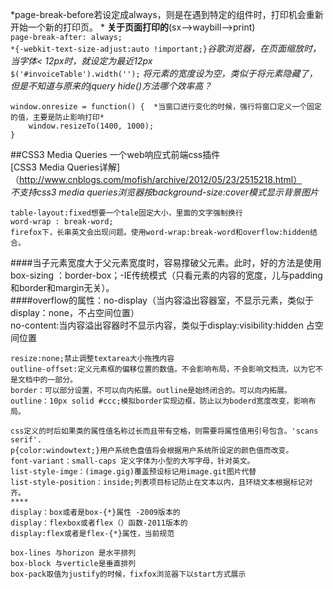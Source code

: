 *page-break-before若设定成always，则是在遇到特定的组件时，打印机会重新开始一个新的打印页。 * **关于页面打印的**(sx-->waybill-->print)  
    `page-break-after: always;`  
    `*{-webkit-text-size-adjust:auto !important;}`*谷歌浏览器，在页面缩放时，当字体< 12px时，就设定为最近12px*  
	`$('#invoiceTable').width('');` *将元素的宽度设为空，类似于将元素隐藏了，但是不知道与原来的jquery hide()方法哪个效率高？*  
	
	window.onresize = function() {  *当窗口进行变化的时候，强行将窗口定义一个固定的值，主要是防止影响打印*
		window.resizeTo(1400, 1000);
	}

##CSS3 Media Queries 一个web响应式前端css插件    
[CSS3 Media Queries详解]（http://www.cnblogs.com/mofish/archive/2012/05/23/2515218.html）  
*不支持css3 media queries浏览器按background-size:cover模式显示背景图片*

	table-layout:fixed想要一个tale固定大小，里面的文字强制换行 
	word-wrap : break-word;
	firefox下，长串英文会出现问题。使用word-wrap:break-word和overflow:hidden结合。

####当子元素宽度大于父元素宽度时，容易撑破父元素。此时，好的方法是使用box-sizing ：border-box；-IE传统模式（只看元素的内容的宽度，儿与padding和border和margin无关）。  
####overflow的属性：no-display（当内容溢出容器室，不显示元素，类似于display：none，不占空间位置）  
				  no-content:当内容溢出容器时不显示内容，类似于display:visibility:hidden 占空间位置
	
	resize:none;禁止调整textarea大小拖拽内容
	outline-offset:定义元素框的偏移位置的数值。不会影响布局，不会影响文档流，以为它不是文档中的一部分。
	border：可以部分设置，不可以向内拓展。outline是始终闭合的。可以向内拓展。
	outline：10px solid #ccc;模拟border实现边框，防止以为boderd宽度改变，影响布局。  
	
	css定义的时后如果类的属性值名称过长而且带有空格，则需要将属性值用引号包含。'scans serif'.
	p{color:windowtext;}用户系统色盘值将会根据用户系统所设定的颜色值而改变。  
	font-variant：small-caps 定义字体为小型的大写字母，针对英文。
	list-style-imge：(image.gig)覆盖预设标记用image.git图片代替
	list-style-position：inside;列表项目标记防止在文本以内，且环绕文本根据标记对齐。  
	****  
	display：box或者是box-{*}属性 -2009版本的
	display：flexbox或者flex（）函数-2011版本的
	display:flex或者是flex-{*}属性，当前规范
	
	box-lines 与horizon 是水平排列
	box-block 与verticle是垂直排列
	box-pack取值为justify的时候，fixfox浏览器下以start方式展示
	
	
	
	
	
	
	
	
	
	
	
	
	
	
	
	
	
	
	
	
	
	
	
	
	
	
	
	
	
	
	
	
	
	
	
	
	
	
	
	
	
	
	
	
	
	
	
	
	
	
	
	
	
	
	
	
	
	
	
	
	
	
	
	
	
	
	
	
	
	
	
	
	
	
	
	
	
	
	
	
	
	
	
	
	
	
	
	
	
	
	
	
	
	
	
	
	
	
	
	
	
	
	
	
	
	
	
	
	
	
	
	
	
	
	
	
	
	
	
	
	
	
	
	
	
	
	
	
	
	
	
	
	
	
	
	
	
	
	
	
	
	
	
	
	
	
	
	
	
	
	
	
	
	
	
					